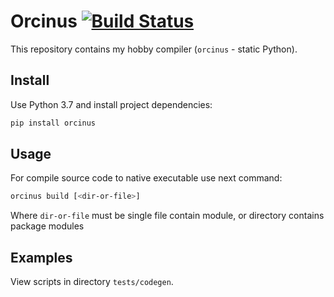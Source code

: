 # Orcinus [![Build Status](https://travis-ci.org/orcinus-lang/orcinus-bootstrap.svg?branch=master)](https://travis-ci.org/orcinus-lang/orcinus)

This repository contains my hobby compiler (`orcinus` - static Python).

Install
-------

Use Python 3.7 and install project dependencies:

```bash
pip install orcinus
```  

Usage
-----

For compile source code to native executable use next command:

```bash
orcinus build [<dir-or-file>]  
```

Where `dir-or-file` must be single file contain module, or directory contains package modules 

Examples
--------

View scripts in directory `tests/codegen`.
